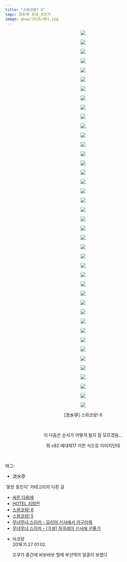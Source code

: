 ```yaml
---
title: "스와코랑! 6"
tags: 流水亭 동방_동인지
image: ghap/3526/001.jpg
---
```

<div class="article">
<p style="text-align: center; clear: none; float: none;"><img src="{{ site.nasurl }}/ghap/3526/001.jpg"/></p>
<p style="text-align: center; clear: none; float: none;"><img src="{{ site.nasurl }}/ghap/3526/002.jpg"/></p>
<p style="text-align: center; clear: none; float: none;"><img src="{{ site.nasurl }}/ghap/3526/003.jpg"/></p>
<p style="text-align: center; clear: none; float: none;"><img src="{{ site.nasurl }}/ghap/3526/004.jpg"/></p>
<p style="text-align: center; clear: none; float: none;"><img src="{{ site.nasurl }}/ghap/3526/005.jpg"/></p>
<p style="text-align: center; clear: none; float: none;"><img src="{{ site.nasurl }}/ghap/3526/006.jpg"/></p>
<p style="text-align: center; clear: none; float: none;"><img src="{{ site.nasurl }}/ghap/3526/007.jpg"/></p>
<p style="text-align: center; clear: none; float: none;"><img src="{{ site.nasurl }}/ghap/3526/008.jpg"/></p>
<p style="text-align: center; clear: none; float: none;"><img src="{{ site.nasurl }}/ghap/3526/009.jpg"/></p>
<p style="text-align: center; clear: none; float: none;"><img src="{{ site.nasurl }}/ghap/3526/010.jpg"/></p>
<p style="text-align: center; clear: none; float: none;"><img src="{{ site.nasurl }}/ghap/3526/011.jpg"/></p>
<p style="text-align: center; clear: none; float: none;"><img src="{{ site.nasurl }}/ghap/3526/012.jpg"/></p>
<p style="text-align: center; clear: none; float: none;"><img src="{{ site.nasurl }}/ghap/3526/013.jpg"/></p>
<p style="text-align: center; clear: none; float: none;"><img src="{{ site.nasurl }}/ghap/3526/014.jpg"/></p>
<p style="text-align: center; clear: none; float: none;"><img src="{{ site.nasurl }}/ghap/3526/015.jpg"/></p>
<p style="text-align: center; clear: none; float: none;"><img src="{{ site.nasurl }}/ghap/3526/016.jpg"/></p>
<p style="text-align: center; clear: none; float: none;"><img src="{{ site.nasurl }}/ghap/3526/017.jpg"/></p>
<p style="text-align: center; clear: none; float: none;"><img src="{{ site.nasurl }}/ghap/3526/018.jpg"/></p>
<p style="text-align: center; clear: none; float: none;"><img src="{{ site.nasurl }}/ghap/3526/019.jpg"/></p>
<p style="text-align: center; clear: none; float: none;"><img src="{{ site.nasurl }}/ghap/3526/020.jpg"/></p>
<p style="text-align: center; clear: none; float: none;"><img src="{{ site.nasurl }}/ghap/3526/021.jpg"/></p>
<p style="text-align: center; clear: none; float: none;"><img src="{{ site.nasurl }}/ghap/3526/022.jpg"/></p>
<p style="text-align: center; clear: none; float: none;"><img src="{{ site.nasurl }}/ghap/3526/023.jpg"/></p>
<p style="text-align: center; clear: none; float: none;"><img src="{{ site.nasurl }}/ghap/3526/024.jpg"/></p>
<p style="text-align: center; clear: none; float: none;"><img src="{{ site.nasurl }}/ghap/3526/025.jpg"/></p>
<p style="text-align: center; clear: none; float: none;"><img src="{{ site.nasurl }}/ghap/3526/026.jpg"/></p>
<p style="text-align: center; clear: none; float: none;"><img src="{{ site.nasurl }}/ghap/3526/027.jpg"/></p>
<p style="text-align: center; clear: none; float: none;"><img src="{{ site.nasurl }}/ghap/3526/028.jpg"/></p>
<p style="text-align: center; clear: none; float: none;"><img src="{{ site.nasurl }}/ghap/3526/029.jpg"/></p>
<p style="text-align: center; clear: none; float: none;"><img src="{{ site.nasurl }}/ghap/3526/030.jpg"/></p>
<p style="text-align: center; clear: none; float: none;"><img src="{{ site.nasurl }}/ghap/3526/031.jpg"/></p>
<p style="text-align: center; clear: none; float: none;"><img src="{{ site.nasurl }}/ghap/3526/032.jpg"/></p>
<p style="text-align: center; clear: none; float: none;"><img src="{{ site.nasurl }}/ghap/3526/033.jpg"/></p>
<p style="text-align: center; clear: none; float: none;"><img src="{{ site.nasurl }}/ghap/3526/034.jpg"/></p>
<p style="text-align: center; clear: none; float: none;"><img src="{{ site.nasurl }}/ghap/3526/035.jpg"/></p>
<p style="text-align: center; clear: none; float: none;"><img src="{{ site.nasurl }}/ghap/3526/036.jpg"/></p>
<p style="text-align: center; clear: none; float: none;"><img src="{{ site.nasurl }}/ghap/3526/037.jpg"/></p>
<p style="text-align: center; clear: none; float: none;"><img src="{{ site.nasurl }}/ghap/3526/038.jpg"/></p>
<p style="text-align: center; clear: none; float: none;"><img src="{{ site.nasurl }}/ghap/3526/039.jpg"/></p>
<p style="text-align: center; clear: none; float: none;"><img src="{{ site.nasurl }}/ghap/3526/040.jpg"/></p>
<p style="text-align: center; clear: none; float: none;"><img src="{{ site.nasurl }}/ghap/3526/041.jpg"/></p>
<p style="text-align: center; clear: none; float: none;">[流水亭] 스와코랑! 6</p>
<p style="text-align: center; clear: none; float: none;"><br/></p>
<p style="text-align: center; clear: none; float: none;">이 다음은 순서가 어떻게 될지 잘 모르겠음...</p>
<p style="text-align: center; clear: none; float: none;">뭐 c82 예대제17 이런 식으로 이어지던데</p>
<p><br/></p>
</div><div class="tagTrail">
<p>태그: </p>
<ul>
<li>流水亭</li>
</ul>
</div><div class="another">
<p>'동방 동인지' 카테고리의 다른 글</p>
<ul>
<li><a href="/2017-07-11-ghap_3528">싸운 다음에</a></li>
<li><a href="/2017-07-11-ghap_3527">HOTEL 지령전</a></li>
<li><a href="/2017-07-11-ghap_3526">스와코랑! 6</a></li>
<li><a href="/2017-07-11-ghap_3525">스와코랑! 5</a></li>
<li><a href="/2017-07-11-ghap_3524">무녀무녀 스이카 - 모리야 신사에서 카구라제</a></li>
<li><a href="/2017-07-11-ghap_3523">무녀무녀 스이카 - [가설] 하쿠레이 신사에 선풍기</a></li>
</ul>
</div><div class="cb_module cb_fluid">
<div class="cb_wrt cb_profile">
<div class="comment">
<ul>
<li class="cb_thumb_off" id="comment15378968">
<div class="cb_comment_area">
<div class="cb_info_area">
<div class="cb_section">
<span class="cb_nick_name">솨코랑</span>
</div>
<div class="cb_section">
<span class="cb_date">2018.11.27 01:02 </span>
</div>
</div>
<div class="cb_dsc_comment">
<p class="cb_dsc">
											오쿠가 중간에 바보바보 할때 부산댁의 얼굴이 보였다
										</p>
</div>
</div></li>
</ul>
</div>
</div><!-- commentList close -->
</div>